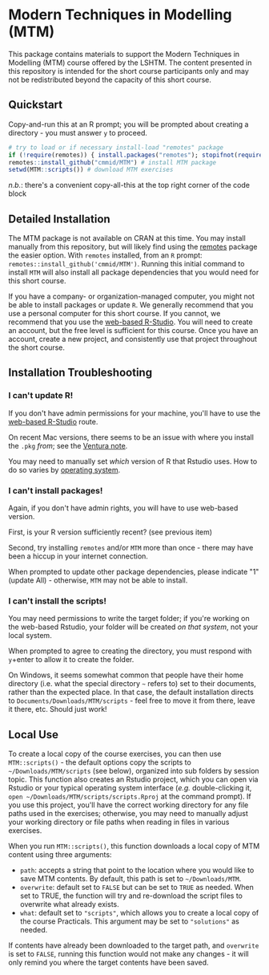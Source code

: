 # Modern Techniques in Modelling (MTM)

This package contains materials to support the Modern Techniques in Modelling (MTM) course offered by the LSHTM. The content presented in this repository is intended for the short course participants only and may not be redistributed beyond the capacity of this short course. 

## Quickstart

Copy-and-run this at an R prompt; you will be prompted about creating a directory - you must answer `y` to proceed.

```r
# try to load or if necessary install-load "remotes" package
if (!require(remotes)) { install.packages("remotes"); stopifnot(require("remotes")) } 
remotes::install_github("cmmid/MTM") # install MTM package
setwd(MTM::scripts()) # download MTM exercises
```

_n.b._: there's a convenient copy-all-this at the top right corner of the code block

## Detailed Installation 

The MTM package is not available on CRAN at this time. You may install manually from this repository, but will likely find using the [remotes](https://cran.r-project.org/package=remotes) package the easier option. With `remotes` installed, from an `R` prompt: `remotes::install_github('cmmid/MTM')`. Running this initial command to install `MTM` will also install all package dependencies that you would need for this short course.

If you have a company- or organization-managed computer, you might not be able to install packages or update `R`. We generally recommend that you use a personal computer for this short course. If you cannot, we recommend that you use the [web-based R-Studio](https://posit.cloud/). You will need to create an account, but the free level is sufficient for this course. Once you have an account, create a new project, and consistently use that project throughout the short course.

## Installation Troubleshooting

### I can't update R!

If you don't have admin permissions for your machine, you'll have to use the [web-based R-Studio](https://posit.cloud/) route.

On recent Mac versions, there seems to be an issue with where you install the `.pkg` *from*; see the [Ventura note](https://cran.r-project.org/bin/macosx/).

You may need to manually set *which* version of R that Rstudio uses. How to do so varies by [operating system](https://support.posit.co/hc/en-us/articles/200486138-Changing-R-versions-for-the-RStudio-Desktop-IDE).

### I can't install packages!

Again, if you don't have admin rights, you will have to use web-based version.

First, is your R version sufficiently recent? (see previous item)

Second, try installing `remotes` and/or `MTM` more than once - there may have been a hiccup in your internet connection.

When prompted to update other package dependencies, please indicate "1" (update All) - otherwise, `MTM` may not be able to install.

### I can't install the scripts!

You may need permissions to write the target folder; if you're working on the web-based Rstudio, your folder will be created *on that system*, not your local system.

When prompted to agree to creating the directory, you must respond with `y`+enter to allow it to create the folder.

On Windows, it seems somewhat common that people have their home directory (i.e. what the special directory `~` refers to) set to their documents, rather than the expected place. In that case, the default installation directs to `Documents/Downloads/MTM/scripts` - feel free to move it from there, leave it there, etc. Should just work!

## Local Use

To create a local copy of the course exercises, you can then use `MTM::scripts()` - the default options copy the scripts to `~/Downloads/MTM/scripts` (see below), organized into sub folders by session topic. This function also creates an Rstudio project, which you can open via Rstudio or your typical operating system interface (_e.g._ double-clicking it, `open ~/Downloads/MTM/scripts/scripts.Rproj` at the command prompt). If you use this project, you'll have the correct working directory for any file paths used in the exercises; otherwise, you may need to manually adjust your working directory or file paths when reading in files in various exercises.

When you run `MTM::scripts()`, this function downloads a local copy of MTM content using three arguments:  
  
*  `path`: accepts a string that point to the location where you would like to save MTM contents. By default, this path is set to `~/Downloads/MTM`.    
*  `overwrite`: default set to `FALSE` but can be set to `TRUE` as needed. When set to TRUE, the function will try and re-download the script files to overwrite what already exists.   
*  `what`: default set to `"scripts"`, which allows you to create a local copy of the course Practicals. This argument may be set to `"solutions"` as needed.

If contents have already been downloaded to the target path, and `overwrite` is set to `FALSE`, running this function would not make any changes - it will only remind you where the target contents have been saved. 
